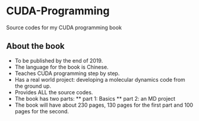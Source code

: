 # CUDA-Programming
Source codes for my CUDA programming book

## About the book
  * To be published by the end of 2019.
  * The language for the book is Chinese.
  * Teaches CUDA programming step by step.
  * Has a real world project: developing a molecular dynamics code from the ground up.
  * Provides ALL the source codes.
  * The book has two parts:
    ** part 1: Basics
    ** part 2: an MD project
  * The book will have about 230 pages, 130 pages for the first part and 100 pages for the second.
